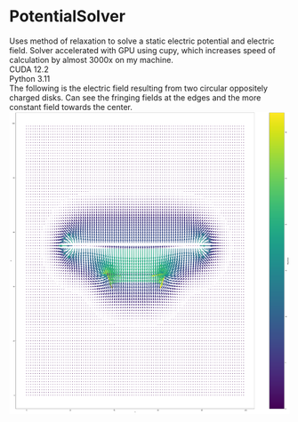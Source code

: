 # PotentialSolver
Uses method of relaxation to solve a static electric potential and electric field. Solver accelerated with GPU using cupy, which increases speed of calculation by almost 3000x on my machine.  
CUDA 12.2  
Python 3.11  
The following is the electric field resulting from two circular oppositely charged disks. Can see the fringing fields at the edges and the more constant field towards the center.
![screenshot](fieldoutputs/neat.png)
